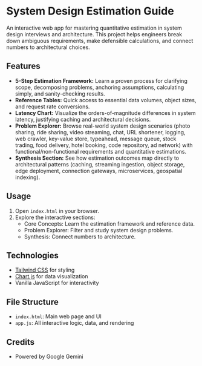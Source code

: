 # System Design Estimation Guide

An interactive web app for mastering quantitative estimation in system design interviews and architecture. This project helps engineers break down ambiguous requirements, make defensible calculations, and connect numbers to architectural choices.

## Features
- **5-Step Estimation Framework:** Learn a proven process for clarifying scope, decomposing problems, anchoring assumptions, calculating simply, and sanity-checking results.
- **Reference Tables:** Quick access to essential data volumes, object sizes, and request rate conversions.
- **Latency Chart:** Visualize the orders-of-magnitude differences in system latency, justifying caching and architectural decisions.
- **Problem Explorer:** Browse real-world system design scenarios (photo sharing, ride sharing, video streaming, chat, URL shortener, logging, web crawler, key-value store, typeahead, message queue, stock trading, food delivery, hotel booking, code repository, ad network) with functional/non-functional requirements and quantitative estimations.
- **Synthesis Section:** See how estimation outcomes map directly to architectural patterns (caching, streaming ingestion, object storage, edge deployment, connection gateways, microservices, geospatial indexing).

## Usage
1. Open `index.html` in your browser.
2. Explore the interactive sections:
   - Core Concepts: Learn the estimation framework and reference data.
   - Problem Explorer: Filter and study system design problems.
   - Synthesis: Connect numbers to architecture.

## Technologies
- [Tailwind CSS](https://tailwindcss.com/) for styling
- [Chart.js](https://www.chartjs.org/) for data visualization
- Vanilla JavaScript for interactivity

## File Structure
- `index.html`: Main web page and UI
- `app.js`: All interactive logic, data, and rendering

## Credits
- Powered by Google Gemini
